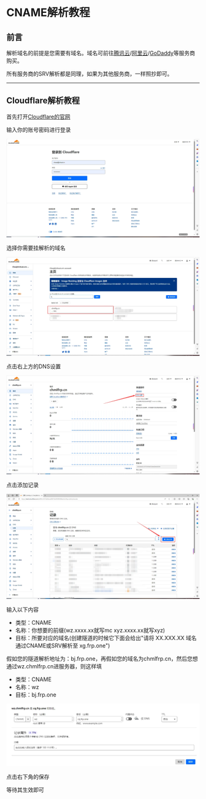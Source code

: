 # CNAME解析教程

## 前言

解析域名的前提是您需要有域名。域名可前往[腾讯云](https://cloud.tencent.com)/[阿里云](https://www.aliyun.com)/[GoDaddy](https://www.godaddy.com)等服务商购买。

所有服务商的SRV解析都是同理，如果为其他服务商，一样照抄即可。

------------

## Cloudflare解析教程

首先打开[Cloudflare的官网](https://dash.cloudflare.com/)

输入你的账号密码进行登录

![cloudflare登录界面](./img/cname/cloudflare1.webp)

选择你需要挂解析的域名

![cloudflare主界面](./img/cname/cloudflare2.webp)

点击右上方的DNS设置

![cloudflare域名转DNS设置界面](./img/cname/cloudflare3.webp)

点击添加记录

![cloudflareDNS设置界面](./img/cname/cloudflare4.webp)

输入以下内容

 - 类型：CNAME
 - 名称：你想要的前缀(wz.xxxx.xx就写mc xyz.xxxx.xx就写xyz)
 - 目标：所要对应的域名(创建隧道的时候它下面会给出"请将 XX.XXX.XX 域名通过CNAME或SRV解析至 xg.frp.one")

假如您的隧道解析地址为：bj.frp.one，再假如您的域名为chmlfrp.cn，然后您想通过wz.chmlfrp.cn进服务器，则这样填

 - 类型：CNAME
 - 名称：wz
 - 目标：bj.frp.one

![cloudflareDNS保存界面](./img/cname/cloudflare7.webp)

点击右下角的保存

等待其生效即可